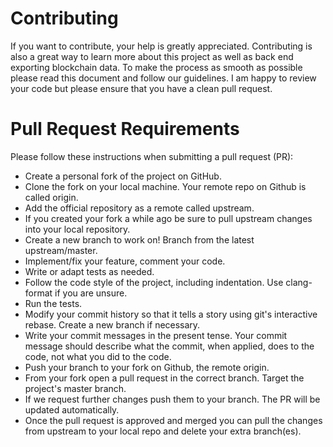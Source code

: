 # Contributing

If you want to contribute, your help is greatly appreciated. Contributing is also a great way to learn more about this project as well as back end exporting blockchain data. To make the process as smooth as possible please read this document and follow our guidelines. I am happy to review your code but please ensure that you have a clean pull request.

# Pull Request Requirements

Please follow these instructions when submitting a pull request (PR):

* Create a personal fork of the project on GitHub.
* Clone the fork on your local machine. Your remote repo on Github is called origin.
* Add the official repository as a remote called upstream.
* If you created your fork a while ago be sure to pull upstream changes into your local repository.
* Create a new branch to work on! Branch from the latest upstream/master.
* Implement/fix your feature, comment your code.
* Write or adapt tests as needed.
* Follow the code style of the project, including indentation. Use clang-format if you are unsure.
* Run the tests.
* Modify your commit history so that it tells a story using git's interactive rebase. Create a new branch if necessary.
* Write your commit messages in the present tense. Your commit message should describe what the commit, when applied, does to the code, not what you did to the code.
* Push your branch to your fork on Github, the remote origin.
* From your fork open a pull request in the correct branch. Target the project's master branch.
* If we request further changes push them to your branch. The PR will be updated automatically.
* Once the pull request is approved and merged you can pull the changes from upstream to your local repo and delete
your extra branch(es).